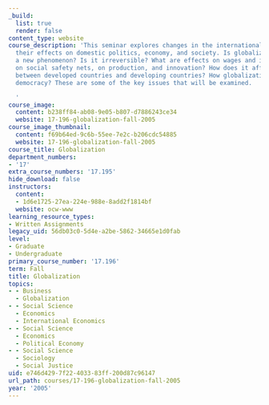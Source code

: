 ```yaml
---
_build:
  list: true
  render: false
content_type: website
course_description: 'This seminar explores changes in the international economy and
  their effects on domestic politics, economy, and society. Is globalization really
  a new phenomenon? Is it irreversible? What are effects on wages and inequality,
  on social safety nets, on production, and innovation? How does it affect relations
  between developed countries and developing countries? How globalization affects
  democracy? These are some of the key issues that will be examined.

  '
course_image:
  content: b238ff84-ab08-9e05-b807-d7886243ce34
  website: 17-196-globalization-fall-2005
course_image_thumbnail:
  content: f69b64ed-9c6b-55ee-7e2c-b206cdc54885
  website: 17-196-globalization-fall-2005
course_title: Globalization
department_numbers:
- '17'
extra_course_numbers: '17.195'
hide_download: false
instructors:
  content:
  - 1d6e1725-27ea-224e-988e-8add2f1814bf
  website: ocw-www
learning_resource_types:
- Written Assignments
legacy_uid: 56db03c0-5d4e-a2be-5862-34665e1d0fab
level:
- Graduate
- Undergraduate
primary_course_number: '17.196'
term: Fall
title: Globalization
topics:
- - Business
  - Globalization
- - Social Science
  - Economics
  - International Economics
- - Social Science
  - Economics
  - Political Economy
- - Social Science
  - Sociology
  - Social Justice
uid: e746d429-7f22-4033-83ff-200d87c96147
url_path: courses/17-196-globalization-fall-2005
year: '2005'
---
```

